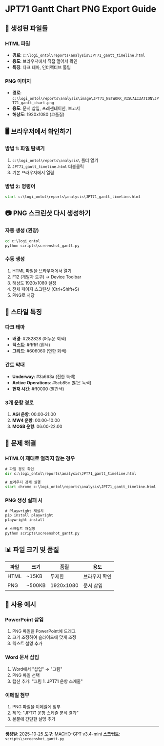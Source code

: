 # JPT71 Gantt Chart PNG Export Guide

## 📸 생성된 파일들

### HTML 파일
- **경로**: `c:\logi_ontol\reports\analysis\JPT71_gantt_timeline.html`
- **용도**: 브라우저에서 직접 열어서 확인
- **특징**: 다크 테마, 인터랙티브 툴팁

### PNG 이미지
- **경로**: `c:\logi_ontol\reports\analysis\image\JPT71_NETWORK_VISUALIZATION\JPT71_gantt_chart.png`
- **용도**: 문서 삽입, 프레젠테이션, 보고서
- **해상도**: 1920x1080 (고품질)

## 🖥️ 브라우저에서 확인하기

### 방법 1: 파일 탐색기
1. `c:\logi_ontol\reports\analysis\` 폴더 열기
2. `JPT71_gantt_timeline.html` 더블클릭
3. 기본 브라우저에서 열림

### 방법 2: 명령어
```cmd
start c:\logi_ontol\reports\analysis\JPT71_gantt_timeline.html
```

## 📷 PNG 스크린샷 다시 생성하기

### 자동 생성 (권장)
```cmd
cd c:\logi_ontol
python scripts\screenshot_gantt.py
```

### 수동 생성
1. HTML 파일을 브라우저에서 열기
2. F12 (개발자 도구) → Device Toolbar
3. 해상도 1920x1080 설정
4. 전체 페이지 스크린샷 (Ctrl+Shift+S)
5. PNG로 저장

## 🎨 스타일 특징

### 다크 테마
- **배경**: #282828 (어두운 회색)
- **텍스트**: #ffffff (흰색)
- **그리드**: #606060 (연한 회색)

### 간트 막대
- **Underway**: #3a663a (진한 녹색)
- **Active Operations**: #5cb85c (밝은 녹색)
- **현재 시간**: #ff0000 (빨간색)

### 3개 운항 경로
1. **AGI 운항**: 00:00-21:00
2. **MW4 운항**: 00:00-10:00
3. **MOSB 운항**: 06:00-22:00

## 🔧 문제 해결

### HTML이 제대로 열리지 않는 경우
```cmd
# 파일 경로 확인
dir c:\logi_ontol\reports\analysis\JPT71_gantt_timeline.html

# 브라우저 강제 실행
start chrome c:\logi_ontol\reports\analysis\JPT71_gantt_timeline.html
```

### PNG 생성 실패 시
```cmd
# Playwright 재설치
pip install playwright
playwright install

# 스크립트 재실행
python scripts\screenshot_gantt.py
```

## 📊 파일 크기 및 품질

| 파일 | 크기 | 품질 | 용도 |
|------|------|------|------|
| HTML | ~15KB | 무제한 | 브라우저 확인 |
| PNG | ~500KB | 1920x1080 | 문서 삽입 |

## 🎯 사용 예시

### PowerPoint 삽입
1. PNG 파일을 PowerPoint에 드래그
2. 크기 조정하여 슬라이드에 맞게 조정
3. 텍스트 설명 추가

### Word 문서 삽입
1. Word에서 "삽입" → "그림"
2. PNG 파일 선택
3. 캡션 추가: "그림 1. JPT71 운항 스케줄"

### 이메일 첨부
1. PNG 파일을 이메일에 첨부
2. 제목: "JPT71 운항 스케줄 분석 결과"
3. 본문에 간단한 설명 추가

---

**생성일**: 2025-10-25
**도구**: MACHO-GPT v3.4-mini
**스크립트**: `scripts\screenshot_gantt.py`
